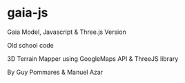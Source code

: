 # gaia-js
Gaia Model, Javascript &amp; Three.js Version

Old school code

3D Terrain Mapper using  GoogleMaps API & ThreeJS library

By Guy Pommares & Manuel Azar
